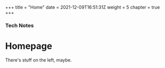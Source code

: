 +++
title = "Home"
date = 2021-12-09T16:51:31Z
weight = 5
chapter = true
+++

### Tech Notes

# Homepage

There's stuff on the left, maybe.